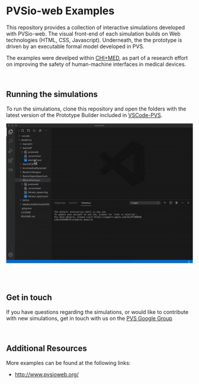 # PVSio-web Examples
This repository provides a collection of interactive simulations developed with PVSio-web. The visual front-end of each simulation builds on Web technologies (HTML, CSS, Javascript). Underneath, the the prototype is driven by an executable formal model developed in PVS.

The examples were develped within [CHI+MED](https://www.chi-med.ac.uk/), as part of a research effort on improving the safety of human-machine interfaces in medical devices.

<br>

## Running the simulations
To run the simulations, clone this repository and open the folders with the latest version of the Prototype Builder included in [VSCode-PVS](https://github.com/nasa/vscode-pvs).

 <img src="vscode-pvs.gif" width="600">

<br><br>

## Get in touch
If you have questions regarding the simulations, or would like to contribute with new simulations, get in touch with us on the [PVS Google Group](https://groups.google.com/g/pvs-group)

<br>

## Additional Resources
More examples can be found at the following links:
- http://www.pvsioweb.org/